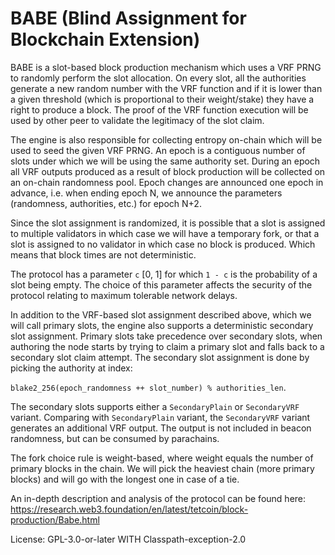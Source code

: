 # BABE (Blind Assignment for Blockchain Extension)

BABE is a slot-based block production mechanism which uses a VRF PRNG to
randomly perform the slot allocation. On every slot, all the authorities
generate a new random number with the VRF function and if it is lower than a
given threshold (which is proportional to their weight/stake) they have a
right to produce a block. The proof of the VRF function execution will be
used by other peer to validate the legitimacy of the slot claim.

The engine is also responsible for collecting entropy on-chain which will be
used to seed the given VRF PRNG. An epoch is a contiguous number of slots
under which we will be using the same authority set. During an epoch all VRF
outputs produced as a result of block production will be collected on an
on-chain randomness pool. Epoch changes are announced one epoch in advance,
i.e. when ending epoch N, we announce the parameters (randomness,
authorities, etc.) for epoch N+2.

Since the slot assignment is randomized, it is possible that a slot is
assigned to multiple validators in which case we will have a temporary fork,
or that a slot is assigned to no validator in which case no block is
produced. Which means that block times are not deterministic.

The protocol has a parameter `c` [0, 1] for which `1 - c` is the probability
of a slot being empty. The choice of this parameter affects the security of
the protocol relating to maximum tolerable network delays.

In addition to the VRF-based slot assignment described above, which we will
call primary slots, the engine also supports a deterministic secondary slot
assignment. Primary slots take precedence over secondary slots, when
authoring the node starts by trying to claim a primary slot and falls back
to a secondary slot claim attempt. The secondary slot assignment is done
by picking the authority at index:

`blake2_256(epoch_randomness ++ slot_number) % authorities_len`.

The secondary slots supports either a `SecondaryPlain` or `SecondaryVRF`
variant. Comparing with `SecondaryPlain` variant, the `SecondaryVRF` variant
generates an additional VRF output. The output is not included in beacon
randomness, but can be consumed by parachains.

The fork choice rule is weight-based, where weight equals the number of
primary blocks in the chain. We will pick the heaviest chain (more primary
blocks) and will go with the longest one in case of a tie.

An in-depth description and analysis of the protocol can be found here:
<https://research.web3.foundation/en/latest/tetcoin/block-production/Babe.html>

License: GPL-3.0-or-later WITH Classpath-exception-2.0
